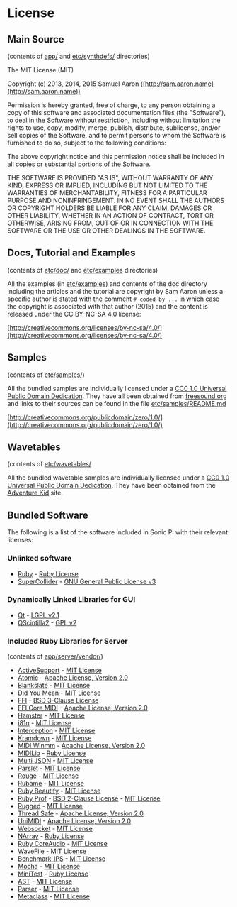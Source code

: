 # License

## Main Source 
(contents of [app/](https://github.com/samaaron/sonic-pi/tree/master/app) and [etc/synthdefs/](https://github.com/samaaron/sonic-pi/tree/master/etc/synthdefs) directories)

The MIT License (MIT)

Copyright (c) 2013, 2014, 2015 Samuel Aaron ([http://sam.aaron.name](http://sam.aaron.name))

Permission is hereby granted, free of charge, to any person obtaining a copy
of this software and associated documentation files (the "Software"), to deal
in the Software without restriction, including without limitation the rights
to use, copy, modify, merge, publish, distribute, sublicense, and/or sell
copies of the Software, and to permit persons to whom the Software is
furnished to do so, subject to the following conditions:

The above copyright notice and this permission notice shall be included in
all copies or substantial portions of the Software.

THE SOFTWARE IS PROVIDED "AS IS", WITHOUT WARRANTY OF ANY KIND, EXPRESS OR
IMPLIED, INCLUDING BUT NOT LIMITED TO THE WARRANTIES OF MERCHANTABILITY,
FITNESS FOR A PARTICULAR PURPOSE AND NONINFRINGEMENT. IN NO EVENT SHALL THE
AUTHORS OR COPYRIGHT HOLDERS BE LIABLE FOR ANY CLAIM, DAMAGES OR OTHER
LIABILITY, WHETHER IN AN ACTION OF CONTRACT, TORT OR OTHERWISE, ARISING FROM,
OUT OF OR IN CONNECTION WITH THE SOFTWARE OR THE USE OR OTHER DEALINGS IN
THE SOFTWARE.


## Docs, Tutorial and Examples 
(contents of [etc/doc/](https://github.com/samaaron/sonic-pi/tree/master/etc/doc) and [etc/examples](https://github.com/samaaron/sonic-pi/tree/master/etc/examples) directories)

All the examples (in
[etc/examples](https://github.com/samaaron/sonic-pi/tree/master/etc/examples))
and contents of the doc directory including the articles and the
tutorial are copyright by Sam Aaron unless a specific author is stated
with the comment `# coded by ...` in which case the copyright is
associated with that author (2015) and the content is released under the
CC BY-NC-SA 4.0 license:

[http://creativecommons.org/licenses/by-nc-sa/4.0/](http://creativecommons.org/licenses/by-nc-sa/4.0/)


## Samples
(contents of [etc/samples/](https://github.com/samaaron/sonic-pi/tree/master/etc/samples))

All the bundled samples are individually licensed under a
[CC0 1.0 Universal Public Domain Dedication](http://creativecommons.org/publicdomain/zero/1.0/). They
have all been obtained from [freesound.org](http://freesound.org) and
links to their sources can be found in the file
[etc/samples/README.md](https://github.com/samaaron/sonic-pi/blob/master/etc/samples/README.md)

[http://creativecommons.org/publicdomain/zero/1.0/](http://creativecommons.org/publicdomain/zero/1.0/)


## Wavetables
(contents of [etc/wavetables/](https://github.com/samaaron/sonic-pi/tree/master/etc/wavetables)

All the bundled wavetable samples are individually licensed under a
[CC0 1.0 Universal Public Domain Dedication](http://creativecommons.org/publicdomain/zero/1.0/). They
have been obtained from the
[Adventure Kid](http://www.adventurekid.se/akrt/waveforms/adventure-kid-waveforms/)
site.

## Bundled Software

The following is a list of the software included in Sonic Pi with their
relevant licenses:

### Unlinked software

* [Ruby](http://ruby-lang.org) - [Ruby License](https://www.ruby-lang.org/en/about/license.txt)
* [SuperCollider](http://supercollider.sourceforge.net) - [GNU General Public License v3](http://www.gnu.org/copyleft/gpl.html)

### Dynamically Linked Libraries for GUI

* [Qt](http://qt-project.org) - [LGPL v2.1](https://www.gnu.org/licenses/lgpl-2.1.html)
* [QScintilla2](http://www.riverbankcomputing.com/software/qscintilla/intro) - [GPL v2](https://tldrlegal.com/license/gnu-general-public-license-v2)

### Included Ruby Libraries for Server
(contents of [app/server/vendor/](https://github.com/samaaron/sonic-pi/tree/master/app/server/vendor))

* [ActiveSupport](https://github.com/rails/rails/tree/master/activesupport) - [MIT License](http://opensource.org/licenses/MIT)
* [Atomic](http://github.com/headius/ruby-atomic) - [Apache License, Version 2.0](http://www.apache.org/licenses/LICENSE-2.0.html)
* [Blankslate](https://github.com/masover/blankslate) - [MIT License](http://opensource.org/licenses/MIT)
* [Did You Mean](https://github.com/yuki24/did_you_mean) - [MIT License](http://opensource.org/licenses/MIT)
* [FFI](https://github.com/ffi/ffi) - [BSD 3-Clause License](http://opensource.org/licenses/BSD-3-Clause)
* [FFI Core MIDI](https://github.com/arirusso/ffi-coremidi) - [Apache License, Version 2.0](http://www.apache.org/licenses/LICENSE-2.0.html)
* [Hamster](https://github.com/hamstergem/hamster) - [MIT License](http://opensource.org/licenses/MIT)
* [i81n](https://github.com/svenfuchs/i18n) - [MIT License](http://opensource.org/licenses/MIT)
* [Interception](https://github.com/ConradIrwin/interception) - [MIT License](http://opensource.org/licenses/MIT)
* [Kramdown](http://kramdown.gettalong.org) - [MIT License](http://opensource.org/licenses/MIT)
* [MIDI Winmm](https://github.com/arirusso/midi-winmm) - [Apache License, Version 2.0](http://www.apache.org/licenses/LICENSE-2.0.html)
* [MIDILib](https://github.com/jimm/midilib) - [Ruby License](https://www.ruby-lang.org/en/about/license.txt)
* [Multi JSON](https://github.com/intridea/multi_json) - [MIT License](http://opensource.org/licenses/MIT)
* [Parslet](http://kschiess.github.io/parslet/) - [MIT License](http://opensource.org/licenses/MIT)
* [Rouge](https://github.com/jneen/rouge) - [MIT License](http://opensource.org/licenses/MIT)
* [Rubame](https://github.com/saward/Rubame) - [MIT License](http://opensource.org/licenses/MIT)
* [Ruby Beautify](https://github.com/erniebrodeur/ruby-beautify) - [MIT License](http://opensource.org/licenses/MIT)
* [Ruby Prof](https://github.com/ruby-prof/ruby-prof) - [BSD 2-Clause License](http://opensource.org/licenses/BSD-2-Clause) - [MIT License](http://opensource.org/licenses/MIT)
* [Rugged](https://github.com/libgit2/rugged) - [MIT License](http://opensource.org/licenses/MIT)
* [Thread Safe](https://github.com/ruby-concurrency/thread_safe) - [Apache License, Version 2.0](http://www.apache.org/licenses/LICENSE-2.0.html)
* [UniMIDI](https://github.com/arirusso/unimidi) - [Apache License, Version 2.0](http://www.apache.org/licenses/LICENSE-2.0.html)
* [Websocket](https://github.com/imanel/websocket-ruby) - [MIT License](http://opensource.org/licenses/MIT)
* [NArray](https://github.com/masa16/narray) - [Ruby License](https://www.ruby-lang.org/en/about/license.txt)
* [Ruby CoreAudio](https://github.com/nagachika/ruby-coreaudio) - [MIT License](http://opensource.org/licenses/MIT)
* [WaveFile](https://github.com/jstrait/wavefile/) - [MIT License](http://opensource.org/licenses/MIT)
* [Benchmark-IPS](https://github.com/evanphx/benchmark-ips) - [MIT License](http://opensource.org/licenses/MIT)
* [Mocha](http://gofreerange.com/mocha/docs/) - [MIT License](http://opensource.org/licenses/MIT)
* [MiniTest](http://ruby-doc.org/stdlib-2.0.0/libdoc/minitest/rdoc/MiniTest.html) - [Ruby License](https://www.ruby-lang.org/en/about/license.txt)
* [AST](https://github.com/whitequark/ast) - [MIT License](http://opensource.org/licenses/MIT)
* [Parser](https://github.com/whitequark/parser) - [MIT License](http://opensource.org/licenses/MIT)
* [Metaclass](https://github.com/floehopper/metaclass) - [MIT License](http://opensource.org/licenses/MIT)

